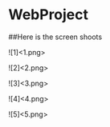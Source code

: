 # WebProject


##Here is the screen shoots


![1]<1.png>

![2]<2.png>

![3]<3.png>

![4]<4.png>

![5]<5.png>
